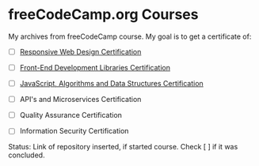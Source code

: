 ﻿
# freeCodeCamp.org Courses
My archives from freeCodeCamp course.
My goal is to get a certificate of: 

 - [ ] [Responsive Web Design
 Certification](https://github.com/FelipeSud/freeCodeCamp/tree/master/responsive-web-design)
       
 - [ ] [Front-End Development Libraries
              Certification](https://github.com/FelipeSud/freeCodeCamp/tree/master/front-end-certification)
 - [ ] [JavaScript, Algorithms and Data Structures Certification](https://github.com/FelipeSud/freeCodeCamp/tree/master/javascript-algorithms-data-structures) 
 
 - [ ] API's and Microservices Certification
 - [ ] Quality Assurance Certification
 - [ ] Information Security Certification

Status: 
Link of repository inserted, if started course.
Check [ ] if it was concluded.





 

